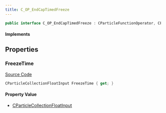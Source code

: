 ```yaml
---
title: C_OP_EndCapTimedFreeze
---
```


```csharp
public interface C_OP_EndCapTimedFreeze : CParticleFunctionOperator, CParticleFunction, ISchemaClass<CParticleFunction>, ISchemaClass<CParticleFunctionOperator>, ISchemaClass<C_OP_EndCapTimedFreeze>, ISchemaField, ISchemaClass, INativeHandle
```

#### Implements

## Properties

### FreezeTime

[Source Code](https://github.com/swiftly-solution/swiftlys2/blob/main/managed/src/SwiftlyS2.Generated/Schemas/Interfaces/C_OP_EndCapTimedFreeze.cs#L17)

```csharp
CParticleCollectionFloatInput FreezeTime { get; }
```

#### Property Value

- [CParticleCollectionFloatInput](/docs/api/shared/schemadefinitions/cparticlecollectionfloatinput)

